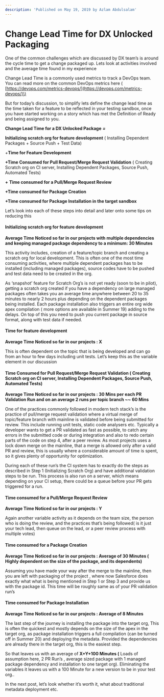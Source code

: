 ```yaml
---
description: 'Published on May 19, 2019 by Azlam Abdulsalam'
---
```


# Change Lead Time for DX Unlocked Packaging

One of the common challenges which are discussed by DX team’s is around the cycle time to get a change packaged up. Lets look at activities involved and the average time found in my experience

Change Lead Time is a commonly used metrics to track a DevOps team. You can read more on the common DevOps metrics here \( [https://devops.com/metrics-devops/](https://devops.com/metrics-devops/)\)

But for today’s discussion, to simplify lets define the change lead time as the time taken for a feature to be reflected in your testing sandbox, once you have started working on a story which has met the Definition of Ready and being assigned to you.

**Change Lead Time for a DX Unlocked Package** _**=**_

**Initializing scratch org for feature development** \( Installing Dependent Packages + Source Push + Test Data\)

+**Time for Feature Development**

**+Time Consumed for Pull Request/Merge Request Validation** \( Creating Scratch org on CI server, Installing Dependent Packages, Source Push, Automated Tests\)

**+** **Time consumed for a Pull/Merge Request Review**

**+Time consumed for Package Creation**

**+Time consumed for Package Installation in the target sandbox**

Let’s look into each of these steps into detail and later onto some tips on reducing this

#### **Initializing scratch org for feature development**

**Average Time Noticed so far in our projects with multiple dependencies and keeping managed package dependency to a minimum: 30 Minutes**

This activity includes, creation of a feature/topic branch and creating a scratch org for local development. This is often one of the most time consuming activities, where multiple dependent packages has to be installed \(including managed packages\), source codes have to be pushed and test data need to be created in the org.

As ‘snapshot’ feature for Scratch Org’s is not yet ready \(soon to be in pilot\), getting a scratch org created if you have a dependency on large managed packages often takes you an average time anywhere between 20 to 35 minutes to nearly 2 hours plus depending on the dependent packages being installed. Each package installation also triggers an entire org wide apex compilation \( more options are available in Summer 19\) adding to the delays. On top of this you need to push you current package in source format, along with test data if needed.

#### **Time for feature development**

**Average Time Noticed so far in our projects : X**

This is often dependent on the topic that is being developed and can go from an hour to few days including unit tests. Let’s keep this as the variable element in our discussion

#### **Time Consumed for Pull Request/Merge Request Validation** \( Creating Scratch org on CI server, Installing Dependent Packages, Source Push, Automated Tests\)

**Average Time Noticed so far in our projects : 30 Mins per each PR Validation Run and on an average 2 runs per topic branch ~~ 60 Mins**

One of the practices commonly followed in modern tech stack’s is the practice of pull/merge request validation where a virtual merge of topic/feature branch with mainline is validated before being submitted for review. This include running unit tests, static code analysers etc. Typically a developer wants to get a PR validated as fast as possible, to catch any errors in the submitted code or during integration and also to redo certain parts of the code on step 4, after a peer review. As most projects uses a lock down merge on the mainline, that a merge is allowed only after a valid PR and review, this is usually where a considerable amount of time is spent, so it gives plenty of opportunity for optimization.

During each of these run’s the CI system has to exactly do the steps as described in Step 1 \(Initializing Scratch Org\) and have additional validation steps to be run. This process is also run on a server, which means depending on your CI setup, there could be a queue before your PR gets triggered for a run.

#### **Time consumed for a Pull/Merge Request Review**

**Average Time Noticed so far in our projects : Y**

Again another variable activity as it depends on the team size, the person who is doing the review, and the practices that’s being followed\( is it just your tech lead, then queue on the lead, or a peer review process with multiple votes\)

#### **Time consumed for a Package Creation**

**Average Time Noticed so far in our projects : Average of 30 Minutes \( Highly dependent on the size of the package, and its dependents\)**

Assuming you have made your way after the merge to the mainline, then you are left with packaging of the project , where now Salesforce does exactly what what is being mentioned in Step 1 or Step 3 and provide us with the package id. This time will be roughly same as of your PR validation run’s

#### **Time consumed for Package Installation**

**Average Time Noticed so far in our projects : Average of 8 Minutes**

The last step of the journey is installing the package into the target org, This is often the quickest and mostly depends on the size of the apex in the target org, as package installation triggers a full compilation \(can be turned off in Summer 20\) and deploying the metadata. Provided the dependencies are already there in the target org, this is the easiest step.

So that leaves us with an average of **X+Y+100 Minutes \(** Loads of assumption here, 2 PR Run’s , average sized package with 1 managed package dependency and installation to one target org\). Eliminating the variables it leaves us with a 100 Minute for a new version to be in your test org..

In the next post, let’s look whether it’s worth it, what about traditional metadata deployment etc.

